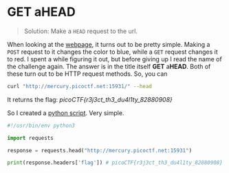 # GET aHEAD

> Solution: Make a `HEAD` request to the url. 

When looking at the [webpage](http://mercury.picoctf.net:15931/), it turns out to be pretty simple. Making a `POST` request to it changes the color to blue, while a `GET` request changes it to red. I spent a while figuring it out, but before giving up I read the name of the challenge again. The answer is in the title itself **GET** a**HEAD**. Both of these turn out to be HTTP request methods. So, you can
```bash
curl "http://mercury.picoctf.net:15931/" --head
```
It returns the flag: *picoCTF{r3j3ct_th3_du4l1ty_82880908}*

So I created a [python script](./solution.py).
Very simple.

```python
#!/usr/bin/env python3

import requests

response = requests.head("http://mercury.picoctf.net:15931")

print(response.headers['flag']) # picoCTF{r3j3ct_th3_du4l1ty_82880908}
```